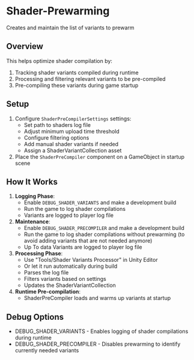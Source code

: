 # Shader-Prewarming
Creates and maintain the list of variants to prewarm

## Overview
This helps optimize shader compilation by:
1. Tracking shader variants compiled during runtime
2. Processing and filtering relevant variants to be pre-compiled
3. Pre-compiling these variants during game startup

## Setup
1. Configure `ShaderPreCompilerSettings` settings:
   - Set path to shaders log file
   - Adjust minimum upload time threshold
   - Configure filtering options
   - Add manual shader variants if needed
   - Assign a ShaderVariantCollection asset
3. Place the `ShaderPreCompiler` component on a GameObject in startup scene

## How It Works
1. **Logging Phase**:
   - Enable `DEBUG_SHADER_VARIANTS` and make a development build
   - Run the game to log shader compilations
   - Variants are logged to player log file
2. **Maintenance**:
   - Enable `DEBUG_SHADER_PRECOMPILER` and make a development build
   - Run the game to log shader compilations without prewarming (to avoid adding variants that are not needed anymore)
   - Up To data Variants are logged to player log file 
3. **Processing Phase**:
   - Use "Tools/Shader Variants Processor" in Unity Editor
   - Or let it run automatically during build
   - Parses the log file
   - Filters variants based on settings
   - Updates the ShaderVariantCollection
4. **Runtime Pre-compilation**:
   - ShaderPreCompiler loads and warms up variants at startup

## Debug Options
- DEBUG_SHADER_VARIANTS - Enables logging of shader compilations during runtime
- DEBUG_SHADER_PRECOMPILER - Disables prewarming to identify currently needed variants
